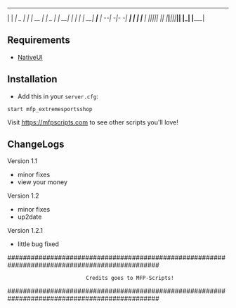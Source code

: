 _____ _____ _____ _____ _____ _____ _____ _____ _____ _____ 
|     |   __|  _  |   __|     | __  |     |  _  |_   _|   __|
| | | |   __|   __|__   |   --|    -|-   -|   __| | | |__   |
|_|_|_|__|  |__|  |_____|_____|__|__|_____|__|    |_| |_____|
                                                              
                                           

## Requirements
- [NativeUI](https://github.com/Guad/NativeUI/releases)

## Installation
- Add this in your `server.cfg`:

```
start mfp_extremesportsshop
```



Visit https://mfpscripts.com to see other scripts you'll love!


## ChangeLogs
Version 1.1
- minor fixes
- view your money

Version 1.2
- minor fixes
- up2date

Version 1.2.1
- little bug fixed














###############################################################################################

                             Credits goes to MFP-Scripts!

###############################################################################################